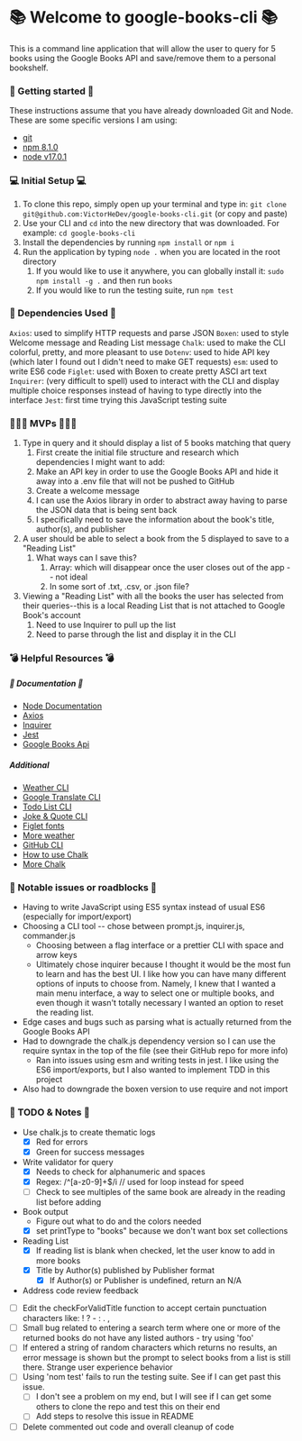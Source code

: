 # 📚 Welcome to google-books-cli 📚

This is a command line application that will allow the user to query for 5 books using the Google Books API and save/remove them to a personal bookshelf.

### 🏁 Getting started 🏁

These instructions assume that you have already downloaded Git and Node. These are some specific versions I am using:

- [git](https://git-scm.com/downloads)
- [npm 8.1.0](https://docs.npmjs.com/)
- [node v17.0.1](https://nodejs.org/en/)

### 💻 Initial Setup 💻

1. To clone this repo, simply open up your terminal and type in: `git clone git@github.com:VictorHeDev/google-books-cli.git` (or copy and paste)
2. Use your CLI and `cd` into the new directory that was downloaded. For example: `cd google-books-cli`
3. Install the dependencies by running `npm install` or `npm i`
4. Run the application by typing `node .` when you are located in the root directory
   1. If you would like to use it anywhere, you can globally install it: `sudo npm install -g .` and then run `books`
   2. If you would like to run the testing suite, run `npm test`

### 💾 Dependencies Used 💾

`Axios`: used to simplify HTTP requests and parse JSON
`Boxen`: used to style Welcome message and Reading List message
`Chalk`: used to make the CLI colorful, pretty, and more pleasant to use
`Dotenv`: used to hide API key (which later I found out I didn't need to make GET requests)
`esm`: used to write ES6 code
`Figlet`: used with Boxen to create pretty ASCI art text
`Inquirer`: (very difficult to spell) used to interact with the CLI and display multiple choice responses instead of having to type directly into the interface
`Jest`: first time trying this JavaScript testing suite

### ⛹🏻‍♂️ MVPs ⛹🏻‍♂️

1. Type in query and it should display a list of 5 books matching that query
   1. First create the initial file structure and research which dependencies I might want to add:
   2. Make an API key in order to use the Google Books API and hide it away into a .env file that will not be pushed to GitHub
   3. Create a welcome message
   4. I can use the Axios library in order to abstract away having to parse the JSON data that is being sent back
   5. I specifically need to save the information about the book's title, author(s), and publisher
2. A user should be able to select a book from the 5 displayed to save to a "Reading List"
   1. What ways can I save this?
      1. Array: which will disappear once the user closes out of the app -- not ideal
      2. In some sort of .txt, .csv, or .json file?
3. Viewing a "Reading List" with all the books the user has selected from their queries--this is a local Reading List that is not attached to Google Book's account
   1. Need to use Inquirer to pull up the list
   2. Need to parse through the list and display it in the CLI

### 💣 Helpful Resources 💣

##### 📜 Documentation 📜

- [Node Documentation](https://nodejs.org/dist/latest-v17.x/docs/api/)
- [Axios](https://www.npmjs.com/package/axios)
- [Inquirer](https://www.npmjs.com/package/inquirer)
- [Jest](https://jestjs.io/docs/getting-started)
- [Google Books Api](https://developers.google.com/books/docs/v1/getting_started)

##### Additional

- [Weather CLI](https://dev.to/aritik/build-a-weather-cli-tool-using-nodejs-inquirer-and-weatherapi-2f5n)
- [Google Translate CLI](https://dev.to/rushankhan1/build-a-cli-with-node-js-4jbi)
- [Todo List CLI](https://www.digitalocean.com/community/tutorials/how-to-build-command-line-applications-with-node-js)
- [Joke & Quote CLI](https://www.section.io/engineering-education/create-a-nodejs-cli/)
- [Figlet fonts](https://delightlylinux.wordpress.com/2014/05/30/produce-fancy-text-with-figlet/#:~:text=Custom%20Fonts,downloaded%20from%20the%20ftp%20site.)
- [More weather](https://codeburst.io/build-a-command-line-interface-cli-application-with-node-js-59becec90e28)
- [GitHub CLI](https://lo-victoria.com/automate-github-build-a-cli-app-with-nodejs-1)
- [How to use Chalk](https://motion-software.com/blog/color-the-nodejs-terminal-using-chalk-js-or-its-alternative)
- [More Chalk](https://alligator.io/nodejs/styling-output-command-line-node-scripts-chalk/)

### 🧱 Notable issues or roadblocks 🧱

- Having to write JavaScript using ES5 syntax instead of usual ES6 (especially for import/export)
- Choosing a CLI tool -- chose between prompt.js, inquirer.js, commander.js
  - Choosing between a flag interface or a prettier CLI with space and arrow keys
  - Ultimately chose inquirer because I thought it would be the most fun to learn and has the best UI. I like how you can have many different options of inputs to choose from. Namely, I knew that I wanted a main menu interface, a way to select one or multiple books, and even though it wasn't totally necessary I wanted an option to reset the reading list.
- Edge cases and bugs such as parsing what is actually returned from the Google Books API
- Had to downgrade the chalk.js dependency version so I can use the require syntax in the top of the file (see their GitHub repo for more info)
  - Ran into issues using esm and writing tests in jest. I like using the ES6 import/exports, but I also wanted to implement TDD in this project
- Also had to downgrade the boxen version to use require and not import

### 📝 TODO & Notes 📝

- Use chalk.js to create thematic logs
  - [x] Red for errors
  - [x] Green for success messages
- Write validator for query
  - [x] Needs to check for alphanumeric and spaces
  - [x] Regex: /^[a-z0-9]+$/i // used for loop instead for speed
  - [ ] Check to see multiples of the same book are already in the reading list before adding
- Book output
  - Figure out what to do and the colors needed
  - [x] set printType to "books" because we don't want box set collections
- Reading List
  - [x] If reading list is blank when checked, let the user know to add in more books
  - [x] Title by Author(s) published by Publisher format
    - [x] If Author(s) or Publisher is undefined, return an N/A
- Address code review feedback
- [ ] Edit the checkForValidTitle function to accept certain punctuation characters like: ! ? - : . ,
- [ ] Small bug related to entering a search term where one or more of the returned books do not have any listed authors - try using 'foo'
- [ ] If entered a string of random characters which returns no results, an error message is shown but the prompt to select books from a list is still there. Strange user experience behavior
- [ ] Using 'nom test' fails to run the testing suite. See if I can get past this issue.
  - [ ] I don't see a problem on my end, but I will see if I can get some others to clone the repo and test this on their end
  - [ ] Add steps to resolve this issue in README
- [ ] Delete commented out code and overall cleanup of code
